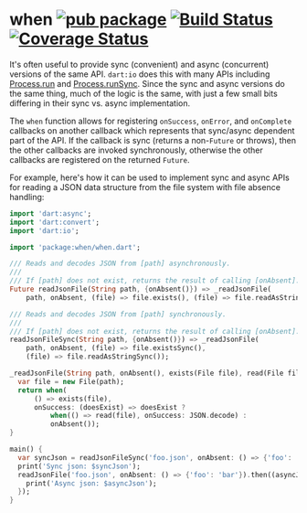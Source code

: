 when [![pub package](http://img.shields.io/pub/v/when.svg)](https://pub.dartlang.org/packages/when) [![Build Status](https://drone.io/github.com/seaneagan/when.dart/status.png)](https://drone.io/github.com/seaneagan/when.dart/latest) [![Coverage Status](https://img.shields.io/coveralls/seaneagan/when.dart.svg)](https://coveralls.io/r/seaneagan/when.dart?branch=master)
====

It's often useful to provide sync (convenient) and async (concurrent) versions 
of the same API.  `dart:io` does this with many APIs including [Process.run][] 
and [Process.runSync][].  Since the sync and async versions do the same thing, 
much of the logic is the same, with just a few small bits differing in their 
sync vs. async implementation.

The `when` function allows for registering `onSuccess`, `onError`, and 
`onComplete` callbacks on another callback which represents that sync/async 
dependent part of the API.  If the callback is sync (returns a non-`Future` or 
throws), then the other callbacks are invoked synchronously, otherwise the 
other callbacks are registered on the returned `Future`.

For example, here's how it can be used to implement sync and async APIs for
reading a JSON data structure from the file system with file absence handling:

```dart
import 'dart:async';
import 'dart:convert';
import 'dart:io';

import 'package:when/when.dart';

/// Reads and decodes JSON from [path] asynchronously.
///
/// If [path] does not exist, returns the result of calling [onAbsent].
Future readJsonFile(String path, {onAbsent()}) => _readJsonFile(
    path, onAbsent, (file) => file.exists(), (file) => file.readAsString());

/// Reads and decodes JSON from [path] synchronously.
///
/// If [path] does not exist, returns the result of calling [onAbsent].
readJsonFileSync(String path, {onAbsent()}) => _readJsonFile(
    path, onAbsent, (file) => file.existsSync(),
    (file) => file.readAsStringSync());

_readJsonFile(String path, onAbsent(), exists(File file), read(File file)) {
  var file = new File(path);
  return when(
      () => exists(file),
      onSuccess: (doesExist) => doesExist ?
          when(() => read(file), onSuccess: JSON.decode) :
          onAbsent());
}

main() {
  var syncJson = readJsonFileSync('foo.json', onAbsent: () => {'foo': 'bar'});
  print('Sync json: $syncJson');
  readJsonFile('foo.json', onAbsent: () => {'foo': 'bar'}).then((asyncJson) {
    print('Async json: $asyncJson');
  });
}
```

[Process.run]: https://api.dartlang.org/apidocs/channels/stable/dartdoc-viewer/dart:io.Process#id_run
[Process.runSync]: https://api.dartlang.org/apidocs/channels/stable/dartdoc-viewer/dart:io.Process#id_runSync
